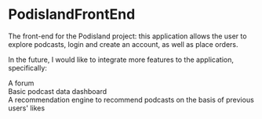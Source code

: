 # PodislandFrontEnd

The front-end for the Podisland project: this application allows the user to explore podcasts, login and create an account, as well as place orders.

In the future, I would like to integrate more features to the application, specifically:

A forum <br/>
Basic podcast data dashboard <br/>
A recommendation engine to recommend podcasts on the basis of previous users' likes <br/>
